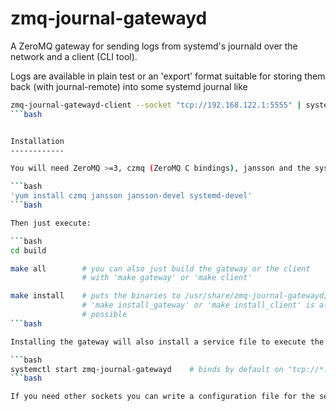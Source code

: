 zmq-journal-gatewayd
====================

A ZeroMQ gateway for sending logs from systemd's journald over the network and a client (CLI tool).

Logs are available in plain test or an 'export' format suitable for storing them back (with journal-remote) into some systemd journal like

```bash
zmq-journal-gatewayd-client --socket "tcp://192.168.122.1:5555" | systemd-journal-remote -o /path/to/some/dir/ -
```bash


Installation
------------

You will need ZeroMQ >=3, czmq (ZeroMQ C bindings), jansson and the systemd-headers (for the gateway only). The gateway and the client can be build seperately (thus you dont need systemd for the client). Using Fedora you can do:

```bash
'yum install czmq jansson jansson-devel systemd-devel'
```bash

Then just execute:

```bash
cd build

make all        # you can also just build the gateway or the client 
                # with 'make gateway' or 'make client' 

make install    # puts the binaries to /usr/share/zmq-journal-gatewayd; 
                # 'make install_gateway' or 'make install_client' is also
                # possible
```bash

Installing the gateway will also install a service file to execute the gateway as a systemd unit:

```bash
systemctl start zmq-journal-gatewayd    # binds by default on "tcp://*:5555"
```bash

If you need other sockets you can write a configuration file for the service.

